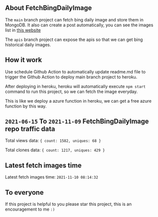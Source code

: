 ## About FetchBingDailyImage

The `main` branch project can fetch bing daily image and store them in MongoDB.
It also can create a post automatically, you can see the images list in [this website](https://oursalbum.netlify.app)

The `apis` branch project can expose the apis so that we can get bing historical daily images.

## How it work

Use schedule Github Action to automatically update readme.md file to trigger the Github Action to deploy main branch project to heroku.

After deploying in heroku, heroku will automatically execute `npm start` command to run this project, so we can fetch the image everyday.

This is like we deploy a azure function in heroku, we can get a free azure function by this way.

## `2021-06-15` To `2021-11-09` FetchBingDailyImage repo traffic data

Total views data: `{ count: 1582, uniques: 68 }`

Total clones data: `{ count: 1217, uniques: 429 }`

## Latest fetch images time

Latest fetch images time: `2021-11-10 08:14:32`

## To everyone

If this project is helpful to you please star this project, this is an encouragement to me `:)`



